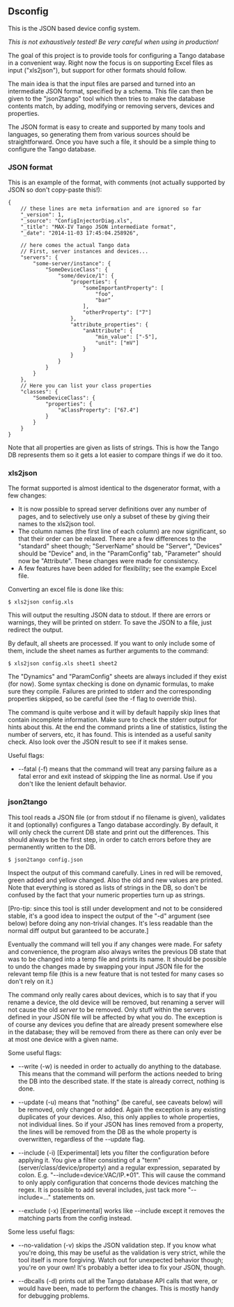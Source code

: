 ## Dsconfig

This is the JSON based device config system.

*This is not exhaustively tested! Be very careful when using in production!*

The goal of this project is to provide tools for configuring a Tango database in a convenient way. Right now the focus is on supporting Excel files as input ("xls2json"), but support for other formats should follow.

The main idea is that the input files are parsed and turned into an intermediate JSON format, specified by a schema. This file can then be given to the "json2tango" tool which then tries to make the database contents match, by adding, modifying or removing servers, devices and properties.

The JSON format is easy to create and supported by many tools and languages, so generating them from various sources should be straightforward. Once you have such a file, it should be a simple thing to configure the Tango database.


### JSON format

This is an example of the format, with comments (not actually supported by JSON so don't copy-paste this!):

    {
        // these lines are meta information and are ignored so far
        "_version": 1,
        "_source": "ConfigInjectorDiag.xls",
        "_title": "MAX-IV Tango JSON intermediate format",
        "_date": "2014-11-03 17:45:04.258926",

        // here comes the actual Tango data
        // First, server instances and devices...
        "servers": {
            "some-server/instance": {
                "SomeDeviceClass": {
                    "some/device/1": {
                        "properties": {
                            "someImportantProperty": [
                                "foo",
                                "bar"
                            ],
                            "otherProperty": ["7"]
                        },
                        "attribute_properties": {
                            "anAttribute": {
                                "min_value": ["-5"],
                                "unit": ["mV"]
                            }
                        }
                    }
                }
            }
        },
        // Here you can list your class properties
        "classes": {
            "SomeDeviceClass": {
                "properties": {
                    "aClassProperty": ["67.4"]
                }
            }
        }
    }

Note that all properties are given as lists of strings. This is how the Tango DB represents them so it gets a lot easier to compare things if we do it too.


### xls2json

The format supported is almost identical to the dsgenerator format, with a few changes:
 - It is now possible to spread server definitions over any number of pages, and to selectively use only a subset of these by giving their names to the xls2json tool.
 - The column names (the first line of each column) are now significant, so that their order can be relaxed. There are a few differences to the "standard" sheet though; "ServerName" should be "Server", "Devices" should be "Device" and, in the "ParamConfig" tab, "Parameter" should now be "Attribute". These changes were made for consistency.
 - A few features have been added for flexibility; see the example Excel file.

Converting an excel file is done like this:

    $ xls2json config.xls

This will output the resulting JSON data to stdout. If there are errors or warnings, they will be printed on stderr. To save the JSON to a file, just redirect the output.

By default, all sheets are processed. If you want to only include some of them, include the sheet names as further arguments to the command:

    $ xls2json config.xls sheet1 sheet2

The "Dynamics" and "ParamConfig" sheets are always included if they exist (for now). Some syntax checking is done on dynamic formulas, to make sure they compile. Failures are printed to stderr and the corresponding properties skipped, so be careful (see the -f flag to override this).

The command is quite verbose and it will by default happily skip lines that contain incomplete information. Make sure to check the stderr output for hints about this. At the end the command prints a line of statistics, listing the number of servers, etc, it has found. This is intended as a useful sanity check. Also look over the JSON result to see if it makes sense.

Useful flags:

 * --fatal (-f) means that the command will treat any parsing failure as a fatal error and exit instead of skipping the line as normal. Use if you don't like the lenient default behavior.


### json2tango

This tool reads a JSON file (or from stdout if no filename is given), validates it and (optionally) configures a Tango database accordingly. By default, it will only check the current DB state and print out the differences. This should always be the first step, in order to catch errors before they are permanently written to the DB.

    $ json2tango config.json

Inspect the output of this command carefully. Lines in red will be removed, green added and yellow changed. Also the old and new values are printed. Note that everything is stored as lists of strings in the DB, so don't be confused by the fact that your numeric properties turn up as strings.

[Pro-tip: since this tool is still under development and not to be considered stable, it's a good idea to inspect the output of the "-d" argument (see below) before doing any non-trivial changes. It's less readable than the normal diff output but garanteed to be accurate.]

Eventually the command will tell you if any changes were made. For safety and convenience, the program also always writes the previous DB state that was to be changed into a temp file and prints its name. It should be possible to undo the changes made by swapping your input JSON file for the relevant temp file (this is a new feature that is not tested for many cases so don't rely on it.)

The command only really cares about devices, which is to say that if you rename a device, the old device will be removed, but renaming a server will not cause the old *server* to be removed. Only stuff within the servers defined in your JSON file will be affected by what you do. The exception is of course any devices you define that are already present somewhere else in the database; they will be removed from there as there can only ever be at most one device with a given name.

Some useful flags:

 * --write (-w) is needed in order to actually do anything to the database. This means that the command will perform the actions needed to bring the DB into the described state. If the state is already correct, nothing is done.

 * --update (-u) means that "nothing" (be careful, see caveats below) will be removed, only changed or added. Again the exception is any existing duplicates of your devices. Also, this only applies to whole properties, not individual lines. So if your JSON has lines removed from a property, the lines will be removed from the DB as the whole property is overwritten, regardless of the --update flag.

 * --include (-i) [Experimental] lets you filter the configuration before applying it. You give a filter consisting of a "term" (server/class/device/property) and a regular expression, separated by colon. E.g. "--include=device:VAC/IP.*01". This will cause the command to only apply configuration that concerns thode devices matching the regex. It is possible to add several includes, just tack more "--include=..." statements on.

 * --exclude (-x) [Experimental] works like --include except it removes the matching parts from the config instead.


Some less useful flags:

 * --no-validation (-v) skips the JSON validation step. If you know what you're doing, this may be useful as the validation is very strict, while the tool itself is more forgiving. Watch out for unexpected behavior though; you're on your own! It's probably a better idea to fix your JSON, though.

 * --dbcalls (-d) prints out all the Tango database API calls that were, or would have been, made to perform the changes. This is mostly handy for debugging problems.
